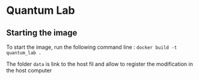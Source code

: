 # Quantum Lab

## Starting the image
To start the image, run the following command line :
`docker build -t quantum_lab .`

The folder `data` is link to the host fil and allow to register the modification in the host computer
